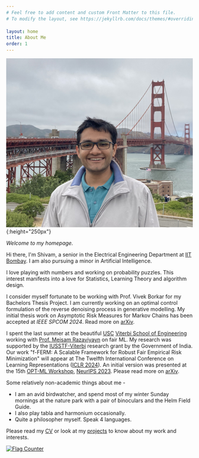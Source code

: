 ```yaml
---
# Feel free to add content and custom Front Matter to this file.
# To modify the layout, see https://jekyllrb.com/docs/themes/#overriding-theme-defaults

layout: home
title: About Me
order: 1
---
```




<!-- ### **Education** ###
1. B.Tech. in Electrical Engineering (2020 - 2024)<br/>
Indian Institute of Technology Bombay (Mumbai, India) -->

![my photo](images/IMG_2164.jpeg){:height="250px"}

_Welcome to my homepage._   

Hi there, I'm Shivam, a senior in the Electrical Engineering Department at [IIT Bombay](https://www.iitb.ac.in/). I am also pursuing a minor in Artificial Intelligence.

I love playing with numbers and working on probability puzzles. This interest manifests into a love for Statistics, Learning Theory and algorithm design. 
                  
I consider myself fortunate to be working with Prof. Vivek Borkar for my Bachelors Thesis Project. I am currently working on an optimal control formulation of the reverse denoising process in generative modelling. My initial thesis work on Asymptotic Risk Measures for Markov Chains has been accepted at _IEEE SPCOM 2024_. Read more on [arXiv](https://arxiv.org/abs/2405.13513).   

I spent the last summer at the beautiful [USC](https://www.usc.edu) [Viterbi School of Engineering](https://viterbischool.usc.edu) working with [Prof. Meisam Razaviyayn](https://sites.usc.edu/razaviyayn/) on fair ML. My research was supported by the [IUSSTF-Viterbi](https://iusstf.org/iusstf-viterbi-program) research grant by the Government of India. Our work "f-FERM: A Scalable Framework for Robust Fair Empirical Risk Minimization" will appear at The Twelfth International Conference on Learning Representations ([ICLR 2024](https://iclr.cc)). An initial version was presented at the 15th [OPT-ML Workshop](https://opt-ml.org), [NeurIPS 2023](https://neurips.cc). Please read more on [arXiv](https://arxiv.org/abs/2312.03259).  
 

Some relatively non-academic things about me - 
* I am an avid birdwatcher, and spend most of my winter Sunday mornings at the nature park with a pair of binoculars and the Helm Field Guide.
* I also play tabla and harmonium occasionally.
* Quite a philosopher myself. Speak 4 languages. 




Please read my [CV](/cv) or look at my [projects](/projects) to know about my work and interests.  


<a href="https://info.flagcounter.com/HojU"><img src="https://s11.flagcounter.com/count2/HojU/bg_FFFFFF/txt_000000/border_CCCCCC/columns_2/maxflags_10/viewers_0/labels_0/pageviews_0/flags_0/percent_0/" alt="Flag Counter" border="0"></a>
